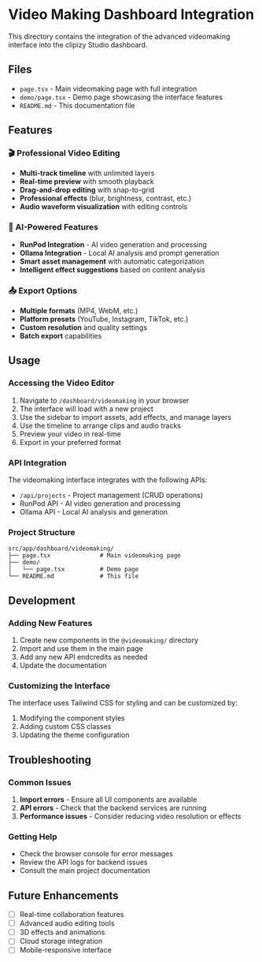 # Video Making Dashboard Integration

This directory contains the integration of the advanced videomaking interface into the clipizy Studio dashboard.

## Files

- `page.tsx` - Main videomaking page with full integration
- `demo/page.tsx` - Demo page showcasing the interface features
- `README.md` - This documentation file

## Features

### 🎬 Professional Video Editing
- **Multi-track timeline** with unlimited layers
- **Real-time preview** with smooth playback
- **Drag-and-drop editing** with snap-to-grid
- **Professional effects** (blur, brightness, contrast, etc.)
- **Audio waveform visualization** with editing controls

### 🤖 AI-Powered Features
- **RunPod Integration** - AI video generation and processing
- **Ollama Integration** - Local AI analysis and prompt generation
- **Smart asset management** with automatic categorization
- **Intelligent effect suggestions** based on content analysis

### 📤 Export Options
- **Multiple formats** (MP4, WebM, etc.)
- **Platform presets** (YouTube, Instagram, TikTok, etc.)
- **Custom resolution** and quality settings
- **Batch export** capabilities

## Usage

### Accessing the Video Editor
1. Navigate to `/dashboard/videomaking` in your browser
2. The interface will load with a new project
3. Use the sidebar to import assets, add effects, and manage layers
4. Use the timeline to arrange clips and audio tracks
5. Preview your video in real-time
6. Export in your preferred format

### API Integration
The videomaking interface integrates with the following APIs:
- `/api/projects` - Project management (CRUD operations)
- RunPod API - AI video generation and processing
- Ollama API - Local AI analysis and generation

### Project Structure
```
src/app/dashboard/videomaking/
├── page.tsx              # Main videomaking page
├── demo/
│   └── page.tsx          # Demo page
└── README.md             # This file
```

## Development

### Adding New Features
1. Create new components in the `@videomaking/` directory
2. Import and use them in the main page
3. Add any new API endcredits as needed
4. Update the documentation

### Customizing the Interface
The interface uses Tailwind CSS for styling and can be customized by:
1. Modifying the component styles
2. Adding custom CSS classes
3. Updating the theme configuration

## Troubleshooting

### Common Issues
1. **Import errors** - Ensure all UI components are available
2. **API errors** - Check that the backend services are running
3. **Performance issues** - Consider reducing video resolution or effects

### Getting Help
- Check the browser console for error messages
- Review the API logs for backend issues
- Consult the main project documentation

## Future Enhancements

- [ ] Real-time collaboration features
- [ ] Advanced audio editing tools
- [ ] 3D effects and animations
- [ ] Cloud storage integration
- [ ] Mobile-responsive interface
